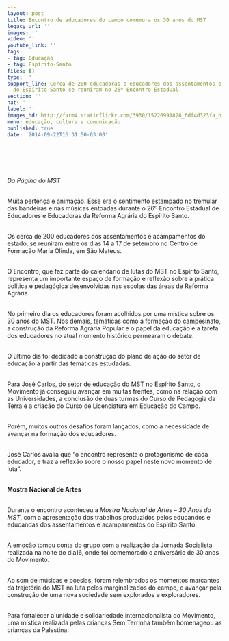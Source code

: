 ```yaml
---
layout: post
title: Encontro de educadores do campo comemora os 30 anos do MST
legacy_url: ''
images: ''
video: ''
youtube_link: ''
tags:
- tag: Educação
- tag: Espírito-Santo
files: []
type: ''
support_line: Cerca de 200 educadoras e educadores dos assentamentos e acampamentos
  do Espírito Santo se reuniram no 26º Encontro Estadual.
section: ''
hat: ''
label: ''
images_hd: http://farm4.staticflickr.com/3930/15226991828_6df4d323fa_b.jpg
menu: educação, cultura e comunicação
published: true
date: '2014-09-22T16:31:50-03:00'

---
```

<p>&nbsp;</p>

<p><br />
<em>Da P&aacute;gina do MST</em></p>

<p><br />
Muita perten&ccedil;a e anima&ccedil;&atilde;o. Esse era o sentimento estampado no tremular das bandeiras e nas m&uacute;sicas entoadas durante o 26&ordm; Encontro Estadual de Educadores e Educadoras da Reforma Agr&aacute;ria do Esp&iacute;rito Santo.</p>

<p><br />
Os cerca de 200 educadores dos assentamentos e acampamentos do estado, se reuniram entre os dias 14 a 17 de setembro no Centro de Forma&ccedil;&atilde;o Maria Olinda, em S&atilde;o Mateus.</p>

<p><br />
O Encontro, que faz parte do calend&aacute;rio de lutas do MST no Esp&iacute;rito Santo, representa um importante espa&ccedil;o de forma&ccedil;&atilde;o e reflex&atilde;o sobre a pr&aacute;tica pol&iacute;tica e pedag&oacute;gica desenvolvidas nas escolas das &aacute;reas de Reforma Agr&aacute;ria.&nbsp;</p>

<p><br />
No primeiro dia os educadores foram acolhidos por uma m&iacute;stica sobre os 30 anos do MST. Nos demais, tem&aacute;ticas como a forma&ccedil;&atilde;o do campesinato, a constru&ccedil;&atilde;o da Reforma Agr&aacute;ria Popular e o papel da educa&ccedil;&atilde;o e a tarefa dos educadores no atual momento hist&oacute;rico permearam o debate.</p>

<p><br />
O &uacute;ltimo dia foi dedicado &agrave; constru&ccedil;&atilde;o do plano de a&ccedil;&atilde;o do setor de educa&ccedil;&atilde;o a partir das tem&aacute;ticas estudadas.</p>

<p><br />
Para Jos&eacute; Carlos, do setor de educa&ccedil;&atilde;o do MST no Esp&iacute;rito Santo, o Movimento j&aacute; conseguiu avan&ccedil;ar em muitas frentes, como na rela&ccedil;&atilde;o com as Universidades, a conclus&atilde;o de duas turmas do Curso de Pedagogia da Terra e a cria&ccedil;&atilde;o do Curso de Licenciatura em Educa&ccedil;&atilde;o do Campo.</p>

<p><br />
Por&eacute;m, muitos outros desafios foram lan&ccedil;ados, como a necessidade de avan&ccedil;ar na forma&ccedil;&atilde;o dos educadores.&nbsp;</p>

<p><br />
Jos&eacute; Carlos avalia que &ldquo;o encontro representa o protagonismo de cada educador, e traz a reflex&atilde;o sobre o nosso papel neste novo momento de luta&rdquo;.</p>

<p><br />
<strong>Mostra Nacional de Artes</strong></p>

<p><br />
Durante o encontro aconteceu a&nbsp;<em>Mostra Nacional de Artes &ndash; 30 Anos do MST</em>, com a apresenta&ccedil;&atilde;o dos trabalhos produzidos pelos educandos e educandas dos assentamentos e acampamentos do Esp&iacute;rito Santo.</p>

<p><br />
A emo&ccedil;&atilde;o tomou conta do grupo com a realiza&ccedil;&atilde;o da Jornada Socialista realizada na noite do dia16, onde foi comemorado o anivers&aacute;rio de 30 anos do Movimento.&nbsp;</p>

<p><br />
Ao som de m&uacute;sicas e poesias, foram relembrados os momentos marcantes da trajet&oacute;ria do MST na luta pelos marginalizados do campo, e avan&ccedil;ar pela constru&ccedil;&atilde;o de uma nova sociedade sem explorados e exploradores.&nbsp;</p>

<p><br />
Para fortalecer a unidade e solidariedade internacionalista do Movimento, uma m&iacute;stica realizada pelas crian&ccedil;as Sem Terrinha tamb&eacute;m homenageou as crian&ccedil;as da Palestina.</p>
